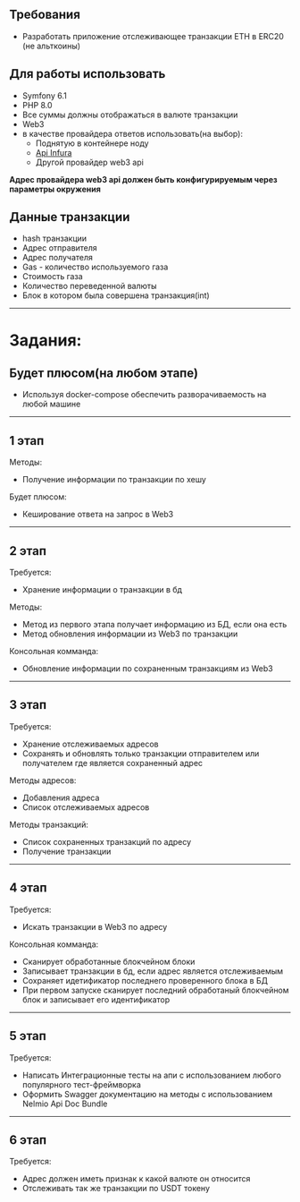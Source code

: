## Требования
- Разработать приложение отслеживающее транзакции ETH в ERC20 (не альткоины)

## Для работы использовать
- Symfony 6.1
- PHP 8.0
- Все суммы должны отображаться в валюте транзакции
- Web3
- в качестве провайдера ответов использовать(на выбор):
    - Поднятую в контейнере ноду
    - [Api Infura](http://Infura.io)
    - Другой провайдер web3 api

**Адрес провайдера web3 api должен быть конфигурируемым через параметры окружения**

## Данные транзакции
- hash транзакции
- Адрес отправителя
- Адрес получателя
- Gas - количество используемого газа
- Стоимость газа
- Количество переведенной валюты
- Блок в котором была совершена транзакция(int)

---

# Задания:

## Будет плюсом(на любом этапе)

- Используя docker-compose обеспечить разворачиваемость на любой машине

---

## 1 этап

Методы:
- Получение информации по транзакции по хешу

Будет плюсом:
- Кеширование ответа на запрос в Web3

---

## 2 этап

Требуется:
- Хранение информации о транзакции в бд

Методы:
- Метод из первого этапа получает информацию из БД, если она есть
- Метод обновления информации из Web3 по транзакции

Консольная комманда:
- Обновление информации по сохраненным транзакциям из Web3

---

## 3 этап

Требуется:
- Хранение отслеживаемых адресов
- Сохранять и обновлять только транзакции отправителем или получателем где является сохраненный адрес

Методы адресов:  
- Добавления адреса
- Список отслеживаемых адресов

Методы транзакций:
- Список сохраненных транзакций по адресу
- Получение транзакции

---

## 4 этап

Требуется:
- Искать транзакции в Web3 по адресу

Консольная комманда:
- Сканирует обработанные блокчейном блоки
- Записывает транзакции в бд, если адрес является отслеживаемым
- Сохраняет идетификатор последнего проверенного блока в БД
- При первом запуске сканирует последний обработаный блокчейном блок и записывает его идентификатор

---

## 5 этап

Требуется:
- Написать Интеграционные тесты на апи с использованием любого популярного тест-фреймворка
- Оформить Swagger документацию на методы с использованием Nelmio Api Doc Bundle

---

## 6 этап

Требуется:
- Адрес должен иметь признак к какой валюте он относится
- Отслеживать так же транзакции по USDT токену
